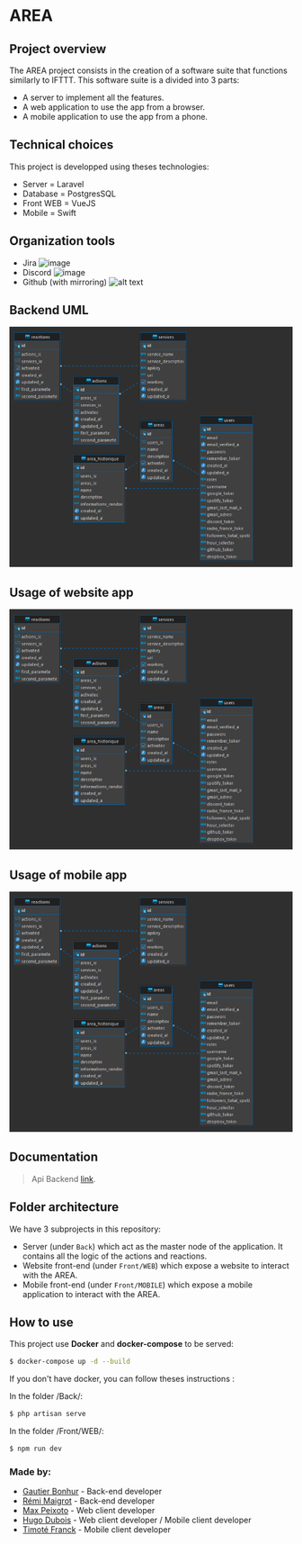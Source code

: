 # AREA



## Project overview

The AREA project consists in the creation of a software suite that functions similarly to IFTTT.
This software suite is a divided into 3 parts:

- A server to implement all the features.
- A web application to use the app from a browser.
- A mobile application to use the app from a phone.

## Technical choices

This project is developped using theses technologies:

- Server = Laravel
- Database = PostgresSQL
- Front WEB = VueJS
- Mobile = Swift

## Organization tools
- Jira ![image](https://www.google.com/url?sa=i&url=https%3A%2F%2Flogowik.com%2Fjira-logo-vector-51263.html&psig=AOvVaw3J12dRH4ksa0j1YtFL_Fk5&ust=1699280929909000&source=images&cd=vfe&opi=89978449&ved=0CBAQjRxqFwoTCOiK5fOIrYIDFQAAAAAdAAAAABAD)
- Discord ![image](https://www.google.com/url?sa=i&url=https%3A%2F%2Ffr.wikipedia.org%2Fwiki%2FFichier%3ADiscord_Logo_sans_texte.svg&psig=AOvVaw2MYrtnZm5aGN_pF2wCO81Q&ust=1699280914478000&source=images&cd=vfe&opi=89978449&ved=0CBAQjRxqFwoTCNi-peyIrYIDFQAAAAAdAAAAABAD)
- Github (with mirroring) ![alt text](https://www.google.com/url?sa=i&url=https%3A%2F%2Fwww.flaticon.com%2Ffree-icon%2Fgithub-logo_25231&psig=AOvVaw1BgVpACQNt0UznrtPdbCP-&ust=1699280954506000&source=images&cd=vfe&opi=89978449&ved=0CBAQjRxqFwoTCNDRrP-IrYIDFQAAAAAdAAAAABAD)

## Backend UML

![image](doc/uml.png)

## Usage of website app

![image](doc/uml.png)

## Usage of mobile app

![image](doc/uml.png)

## Documentation
> Api Backend [link](https://documenter.getpostman.com/view/20779056/2s9YJc1hgo).

## Folder architecture

We have 3 subprojects in this repository:
- Server (under `Back`) which act as the master node of the application. It contains
  all the logic of the actions and reactions.
- Website front-end (under `Front/WEB`) which expose a website to interact with the AREA.
- Mobile front-end (under `Front/MOBILE`) which expose a mobile application to interact with
  the AREA.

## How to use

This project use __Docker__ and __docker-compose__ to be served:

```bash
$ docker-compose up -d --build
```

If you don't have docker, you can follow theses instructions :

In the folder /Back/:
```bash
$ php artisan serve
```

In the folder /Front/WEB/:
```bash
$ npm run dev   
```

### Made by:  
- [Gautier Bonhur](https://github.com/gautier337) - Back-end developer  
- [Rémi Maigrot](https://github.com/RemiMaigrot) - Back-end developer    
- [Max Peixoto](https://github.com/MaxPeix) - Web client developer  
- [Hugo Dubois](https://github.com/Hugo-code-dev) - Web client developer / Mobile client developer 
- [Timoté Franck](https://github.com/NameIsDume) - Mobile client developer  